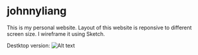 johnnyliang
===========
This is my personal website. Layout of this website is reponsive to different screen size. I wireframe it using Sketch. 

Destktop version: 
![Alt text](https://cloud.githubusercontent.com/assets/7517989/5554955/bd7136ee-8c52-11e4-860e-034804393a88.png)
